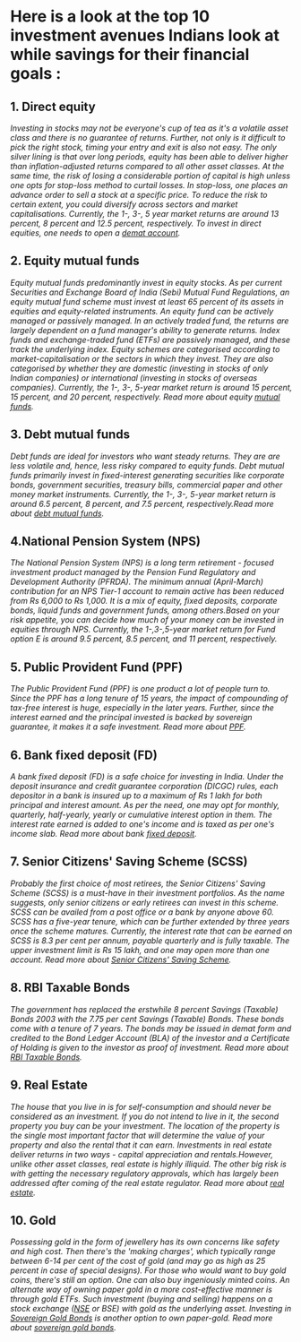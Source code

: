 # **Here is a look at the top 10 investment avenues Indians look at while savings for their financial goals :**
## 1.  **Direct equity**
*Investing in stocks may not be everyone's cup of tea as it's a volatile asset class and there is no guarantee of returns. Further, not only is it difficult to pick the right stock, timing your entry and exit is also not easy. The only silver lining is that over long periods, equity has been able to deliver higher than inflation-adjusted returns compared to all other asset classes. 
At the same time, the risk of losing a considerable portion of capital is high unless one opts for stop-loss method to curtail losses. In stop-loss, one places an advance order to sell a stock at a specific price. To reduce the risk to certain extent, you could diversify across sectors and market capitalisations. Currently, the 1-, 3-, 5 year market returns are around 13 percent, 8 percent and 12.5 percent, respectively. To invest in direct equities, one needs to open a [demat account](https://economictimes.indiatimes.com/wealth/invest/want-to-open-demat-account-heres-what-you-should-know/articleshow/63597227.cms).*

## 2. **Equity mutual funds**
*Equity mutual funds predominantly invest in equity stocks. As per current Securities and Exchange Board of India (Sebi) Mutual Fund Regulations, an equity mutual fund scheme must invest at least 65 percent of its assets in equities and equity-related instruments. An equity fund can be actively managed or passively managed. 
In an actively traded fund, the returns are largely dependent on a fund manager's ability to generate returns. Index funds and exchange-traded fund (ETFs) are passively managed, and these track the underlying index. Equity schemes are categorised according to market-capitalisation or the sectors in which they invest. They are also categorised by whether they are domestic (investing in stocks of only Indian companies) or international (investing in stocks of overseas companies). Currently, the 1-, 3-, 5-year market return is around 15 percent, 15 percent, and 20 percent, respectively. Read more about equity [mutual funds](https://economictimes.indiatimes.com/wealth/invest/investors-do-not-understand-the-concept-of-risk-say-mutual-fund-advisors/articleshow/63996077.cms).* 

## 3. **Debt mutual funds**
*Debt funds are ideal for investors who want steady returns. They are are less volatile and, hence, less risky compared to equity funds. Debt mutual funds primarily invest in fixed-interest generating securities like corporate bonds, government securities, treasury bills, commercial paper and other money market instruments. Currently, the 1-, 3-, 5-year market return is around 6.5 percent, 8 percent, and 7.5 percent, respectively.Read more about [debt mutual funds](https://economictimes.indiatimes.com/wealth/invest/why-mutual-funds-are-still-the-best-option-for-debt-investors/articleshow/64038549.cms).* 

## 4.**National Pension System (NPS)**
*The National Pension System (NPS) is a long term retirement - focused investment product managed by the Pension Fund Regulatory and Development Authority (PFRDA). The minimum annual (April-March) contribution for an NPS Tier-1 account to remain active has been reduced from Rs 6,000 to Rs 1,000. It is a mix of equity, fixed deposits, corporate bonds, liquid funds and government funds, among others.Based on your risk appetite, you can decide how much of your money can be invested in equities through NPS. Currently, the 1-,3-,5-year market return for Fund option E is around 9.5 percent, 8.5 percent, and 11 percent, respectively.*

## 5. **Public Provident Fund (PPF)**
*The Public Provident Fund (PPF) is one product a lot of people turn to. Since the PPF has a long tenure of 15 years, the impact of compounding of tax-free interest is huge, especially in the later years. Further, since the interest earned and the principal invested is backed by sovereign guarantee, it makes it a safe investment. Read more about [PPF](https://economictimes.indiatimes.com/wealth/invest/want-a-safe-option-to-save-tax-and-fund-your-retirement-invest-in-ppf/articleshow/63531870.cms).*

## 6. **Bank fixed deposit (FD)**
*A bank fixed deposit (FD) is a safe choice for investing in India. Under the deposit insurance and credit guarantee corporation (DICGC) rules, each depositor in a bank is insured up to a maximum of Rs 1 lakh for both principal and interest amount. As per the need, one may opt for monthly, quarterly, half-yearly, yearly or cumulative interest option in them. The interest rate earned is added to one's income and is taxed as per one's income slab. Read more about bank [fixed deposit](https://economictimes.indiatimes.com/wealth/personal-finance-news/rbi-repo-rate-cut-what-to-do-as-a-bank-fd-investor/articleshow/54674463.cms).* 

## 7. **Senior Citizens' Saving Scheme (SCSS)** 
*Probably the first choice of most retirees, the Senior Citizens' Saving Scheme (SCSS) is a must-have in their investment portfolios. As the name suggests, only senior citizens or early retirees can invest in this scheme. SCSS can be availed from a post office or a bank by anyone above 60. SCSS has a five-year tenure, which can be further extended by three years once the scheme matures. Currently, the interest rate that can be earned on SCSS is 8.3 per cent per annum, payable quarterly and is fully taxable. The upper investment limit is Rs 15 lakh, and one may open more than one account. Read more about [Senior Citizens' Saving Scheme](https://economictimes.indiatimes.com/wealth/invest/all-you-need-to-know-about-senior-citizen-savings-scheme/articleshow/57251600.cms).* 

## 8. **RBI Taxable Bonds**
*The government has replaced the erstwhile 8 percent Savings (Taxable) Bonds 2003 with the 7.75 per cent Savings (Taxable) Bonds. These bonds come with a tenure of 7 years. The bonds may be issued in demat form and credited to the Bond Ledger Account (BLA) of the investor and a Certificate of Holding is given to the investor as proof of investment. Read more about [RBI Taxable Bonds](https://economictimes.indiatimes.com/wealth/invest/should-you-invest-in-the-new-7-75-goi-bonds-here-are-its-important-features/articleshow/62454815.cms).*

## 9. **Real Estate**
*The house that you live in is for self-consumption and should never be considered as an investment. If you do not intend to live in it, the second property you buy can be your investment. 
The location of the property is the single most important factor that will determine the value of your property and also the rental that it can earn. Investments in real estate deliver returns in two ways - capital appreciation and rentals.However, unlike other asset classes, real estate is highly illiquid. The other big risk is with getting the necessary regulatory approvals, which has largely been addressed after coming of the real estate regulator. Read more about [real estate](https://economictimes.indiatimes.com/wealth/personal-finance-news/rera-deadline-ends-15-states-notifies-rules-only-7-states-are-online/articleshow/59806349.cms).* 
## 10. **Gold** 
*Possessing gold in the form of jewellery has its own concerns like safety and high cost. Then there's the 'making charges', which typically range between 6-14 per cent of the cost of gold (and may go as high as 25 percent in case of special designs). For those who would want to buy gold coins, there's still an option. One can also buy ingeniously minted coins. An alternate way of owning paper gold in a more cost-effective manner is through gold ETFs. Such investment (buying and selling) happens on a stock exchange ([NSE](https://economictimes.indiatimes.com/topic/NSE) or BSE) with gold as the underlying asset. Investing in [Sovereign Gold Bonds](https://economictimes.indiatimes.com/topic/Sovereign-Gold-Bonds) is another option to own paper-gold. Read more about [sovereign gold bonds](https://economictimes.indiatimes.com/wealth/personal-finance-news/how-to-fit-sovereign-gold-bonds-in-your-financial-plan/articleshow/53300425.cms).* 
